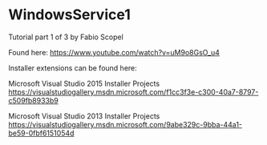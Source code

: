 # WindowsService1

Tutorial part 1 of 3 by Fabio Scopel

Found here:
https://www.youtube.com/watch?v=uM9o8GsO_u4



Installer extensions can be found here:

Microsoft Visual Studio 2015 Installer Projects
https://visualstudiogallery.msdn.microsoft.com/f1cc3f3e-c300-40a7-8797-c509fb8933b9

Microsoft Visual Studio 2013 Installer Projects
https://visualstudiogallery.msdn.microsoft.com/9abe329c-9bba-44a1-be59-0fbf6151054d